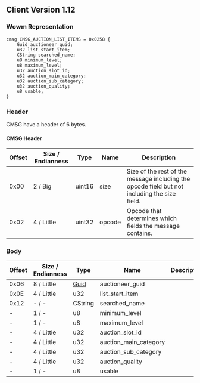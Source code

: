 ## Client Version 1.12

### Wowm Representation
```rust,ignore
cmsg CMSG_AUCTION_LIST_ITEMS = 0x0258 {
    Guid auctioneer_guid;
    u32 list_start_item;
    CString searched_name;
    u8 minimum_level;
    u8 maximum_level;
    u32 auction_slot_id;
    u32 auction_main_category;
    u32 auction_sub_category;
    u32 auction_quality;
    u8 usable;
}
```
### Header

CMSG have a header of 6 bytes.

#### CMSG Header

| Offset | Size / Endianness | Type   | Name   | Description |
| ------ | ----------------- | ------ | ------ | ----------- |
| 0x00   | 2 / Big           | uint16 | size   | Size of the rest of the message including the opcode field but not including the size field.|
| 0x02   | 4 / Little        | uint32 | opcode | Opcode that determines which fields the message contains.|

### Body

| Offset | Size / Endianness | Type | Name | Description | Comment |
| ------ | ----------------- | ---- | ---- | ----------- | ------- |
| 0x06 | 8 / Little | [Guid](../spec/packed-guid.md) | auctioneer_guid |  |  |
| 0x0E | 4 / Little | u32 | list_start_item |  |  |
| 0x12 | - / - | CString | searched_name |  |  |
| - | 1 / - | u8 | minimum_level |  |  |
| - | 1 / - | u8 | maximum_level |  |  |
| - | 4 / Little | u32 | auction_slot_id |  |  |
| - | 4 / Little | u32 | auction_main_category |  |  |
| - | 4 / Little | u32 | auction_sub_category |  |  |
| - | 4 / Little | u32 | auction_quality |  |  |
| - | 1 / - | u8 | usable |  |  |

